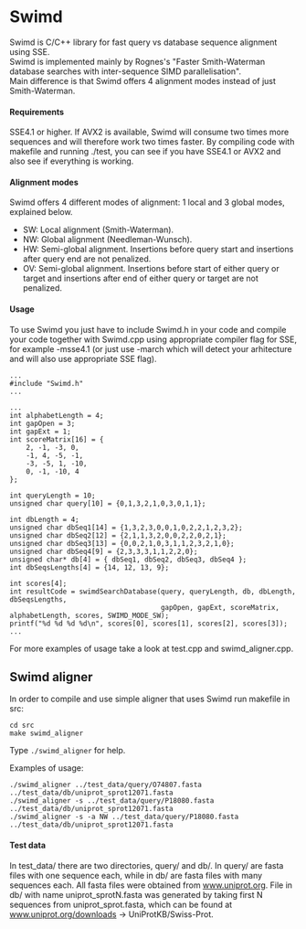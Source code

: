 # Swimd

Swimd is C/C++ library for fast query vs database sequence alignment using SSE.  
Swimd is implemented mainly by Rognes's "Faster Smith-Waterman database searches with inter-sequence SIMD parallelisation".  
Main difference is that Swimd offers 4 alignment modes instead of just Smith-Waterman.

#### Requirements
SSE4.1 or higher.
If AVX2 is available, Swimd will consume two times more sequences and will therefore work two times faster.
By compiling code with makefile and running ./test, you can see if you have SSE4.1 or AVX2 and also see if everything is working.

#### Alignment modes
Swimd offers 4 different modes of alignment: 1 local and 3 global modes, explained below.
* SW: Local alignment (Smith-Waterman).
* NW: Global alignment (Needleman-Wunsch).
* HW: Semi-global alignment. Insertions before query start and insertions after query end are not penalized.
* OV: Semi-global alignment. Insertions before start of either query or target and insertions after end of either query or target are not penalized.

#### Usage
To use Swimd you just have to include Swimd.h in your code and compile your code together with Swimd.cpp using appropriate compiler flag for SSE, for example -msse4.1 (or just use -march which will detect your arhitecture and will also use appropriate SSE flag).  

```
...
#include "Swimd.h"
...
```

```
...
int alphabetLength = 4;
int gapOpen = 3;
int gapExt = 1;
int scoreMatrix[16] = {
    2, -1, -3, 0,
    -1, 4, -5, -1,
    -3, -5, 1, -10,
    0, -1, -10, 4
};

int queryLength = 10;
unsigned char query[10] = {0,1,3,2,1,0,3,0,1,1};

int dbLength = 4;
unsigned char dbSeq1[14] = {1,3,2,3,0,0,1,0,2,2,1,2,3,2};
unsigned char dbSeq2[12] = {2,1,1,3,2,0,0,2,2,0,2,1};
unsigned char dbSeq3[13] = {0,0,2,1,0,3,1,1,2,3,2,1,0};
unsigned char dbSeq4[9] = {2,3,3,3,1,1,2,2,0};
unsigned char* db[4] = { dbSeq1, dbSeq2, dbSeq3, dbSeq4 };
int dbSeqsLengths[4] = {14, 12, 13, 9};

int scores[4];
int resultCode = swimdSearchDatabase(query, queryLength, db, dbLength, dbSeqsLengths, 
                                     gapOpen, gapExt, scoreMatrix, alphabetLength, scores, SWIMD_MODE_SW);
printf("%d %d %d %d\n", scores[0], scores[1], scores[2], scores[3]);
...
```

For more examples of usage take a look at test.cpp and swimd_aligner.cpp.

## Swimd aligner
In order to compile and use simple aligner that uses Swimd run makefile in src:

    cd src
    make swimd_aligner
    
Type `./swimd_aligner` for help.

Examples of usage:

    ./swimd_aligner ../test_data/query/O74807.fasta ../test_data/db/uniprot_sprot12071.fasta
    ./swimd_aligner -s ../test_data/query/P18080.fasta ../test_data/db/uniprot_sprot12071.fasta
    ./swimd_aligner -s -a NW ../test_data/query/P18080.fasta ../test_data/db/uniprot_sprot12071.fasta
    
#### Test data
In test_data/ there are two directories, query/ and db/.
In query/ are fasta files with one sequence each, while in db/ are fasta files with many sequences each.
All fasta files were obtained from www.uniprot.org.
File in db/ with name uniprot_sprotN.fasta was generated by taking first N sequences from uniprot_sprot.fasta, which can be found at www.uniprot.org/downloads -> UniProtKB/Swiss-Prot.

